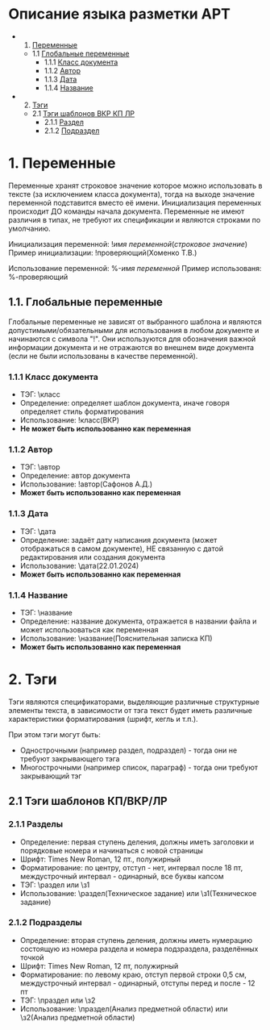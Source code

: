 # Описание языка разметки АРТ

* 1. [Переменные](#vars)
    * 1.1 [Глобальные переменные](#global_vars)
        * 1.1.1 [Класс документа](#global_class)
        * 1.1.2 [Автор](#global_author)
        * 1.1.3 [Дата](#global_date)
        * 1.1.4 [Название](#global_name)
* 2. [Тэги](#tags)
    * 2.1 [Тэги шаблонов ВКР КП ЛР](#uni_tags)
        * 2.1.1 [Раздел](#uni_section)
        * 2.1.2 [Подраздел](#uni_usection)

# 1. Переменные <a name="vars"></a>

Переменные хранят строковое значение которое можно использовать в тексте (за исключением класса документа), тогда на выходе значение переменной подставится вместо её имени.
Инициализация переменных происходит ДО команды начала документа. Переменные не имеют различия в типах, не требуют их спецификации и являются строками по умолчанию.

Инициализация переменной: !*имя переменной*(*строковое значение*)
Пример инициализации: !проверяющий(Хоменко Т.В.)

Использование переменной: %-*имя переменной*
Пример использованя: %-проверяющий

## 1.1. Глобальные переменные <a name="global_vars"></a>

Глобальные переменные не зависят от выбранного шаблона и являются допустимыми/обязательными для использования в любом документе и начинаются с символа "!". Они используются для обозначения важной информации документа и не отражаются во внешнем виде документа (если не были использованы в качестве переменной). 

### 1.1.1 Класс документа <a name="global_class"></a>

* ТЭГ: \класс
* Определение: определяет шаблон документа, иначе говоря определяет стиль форматирования 
* Использование: !класс(ВКР)
* **Не может быть использованно как переменная**

### 1.1.2 Автор <a name="global_author"></a>

* ТЭГ: \автор
* Определение: автор документа
* Использование: !автор(Сафонов А.Д.)
* **Может быть использованно как переменная**

### 1.1.3 Дата <a name="global_date"></a>

* ТЭГ: \дата
* Определение: задаёт дату написания документа (может отображаться в самом документе), НЕ связанную с датой редактирования или создания документа
* Использование: \дата(22.01.2024)
* **Может быть использованно как переменная**

### 1.1.4 Название <a name="global_name"></a>

* ТЭГ: \название
* Определение: название документа, отражается в названии файла и может использоваться как переменная 
* Использование: \название(Пояснительная записка КП)
* **Может быть использованно как переменная**

# 2. Тэги <a name="tags"></a>

Тэги являются спецификаторами, выделяющие различные структурные элементы текста, в зависимости от тэга текст будет иметь различные характеристики форматирования (шрифт, кегль и т.п.). 

При этом тэги могут быть:
* Однострочными (например раздел, подраздел) - тогда они не требуют закрывающего тэга 
* Многострочными (например список, параграф) - тогда они требуют закрывающий тэг 

## 2.1 Тэги шаблонов КП/ВКР/ЛР <a name="uni_tags"></a>

### 2.1.1 Разделы <a name="uni_section"></a>

* Определение: первая ступень деления, должны иметь заголовки и порядковые номера и начинаться с новой страницы
* Шрифт: Times New Roman, 12 пт., полужирный
* Форматирование: по центру, отступ - нет, интервал после 18 пт, междустрочный интервал - одинарный, все буквы капсом
* ТЭГ: \раздел или \з1
* Использование: \раздел(Техническое задание) или \з1(Техническое задание)

### 2.1.2 Подразделы <a name="uni_usection"></a>

* Определение: вторая ступень деления, должны иметь нумерацию состоящую из номера раздела и номера подзраздела, разделённых точкой
* Шрифт: Times New Roman, 12 пт, полужирный 
* Форматирование: по левому краю, отступ первой строки 0,5 см, междустрочный интервал - одинарный, отступы перед и после - 12 пт
* ТЭГ: \праздел или \з2
* Использование: \праздел(Анализ предметной области) или \з2(Анализ предметной области)




